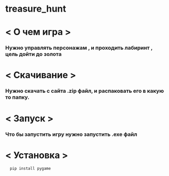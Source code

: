 # treasure_hunt

# < О чем игра >
### Нужно управлять персонажам , и проходить лабиринт , цель дойти до золота
# < Скачивание >
### Нужно скачать с сайта .zip файл, и распаковать его в какую то папку.
# < Запуск >
### Что бы запустить игру нужно запустить .exe файл
# < Установка >
      pip install pygame
